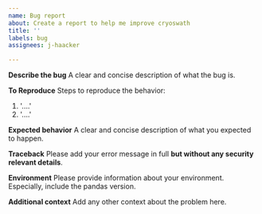```yaml
---
name: Bug report
about: Create a report to help me improve cryoswath
title: ''
labels: bug
assignees: j-haacker

---
```


**Describe the bug**
A clear and concise description of what the bug is.

**To Reproduce**
Steps to reproduce the behavior:
1. '....'
2. '....'

**Expected behavior**
A clear and concise description of what you expected to happen.

**Traceback**
Please add your error message in full **but without any security relevant details**.

**Environment**
Please provide information about your environment. Especially, include the pandas version.

**Additional context**
Add any other context about the problem here.
